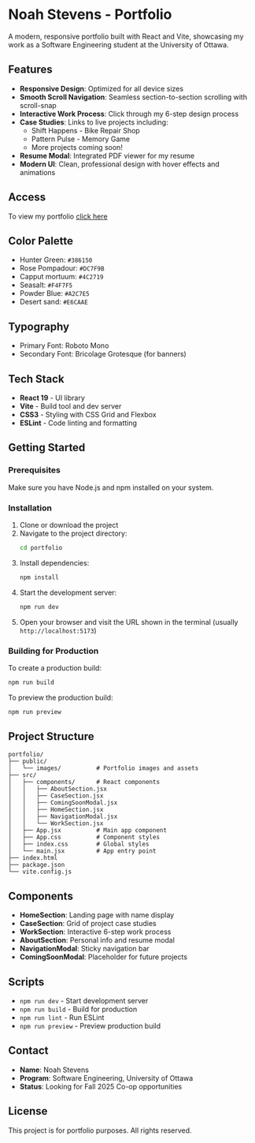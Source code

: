 # Noah Stevens - Portfolio

A modern, responsive portfolio built with React and Vite, showcasing my work as a Software Engineering student at the University of Ottawa.

## Features

- **Responsive Design**: Optimized for all device sizes
- **Smooth Scroll Navigation**: Seamless section-to-section scrolling with scroll-snap
- **Interactive Work Process**: Click through my 6-step design process
- **Case Studies**: Links to live projects including:
  - Shift Happens - Bike Repair Shop
  - Pattern Pulse - Memory Game
  - More projects coming soon!
- **Resume Modal**: Integrated PDF viewer for my resume
- **Modern UI**: Clean, professional design with hover effects and animations

## Access 

To view my portfolio [click here](https://nstev009.github.io/)

## Color Palette

- Hunter Green: `#386150`
- Rose Pompadour: `#DC7F9B`
- Capput mortuum: `#4C2719`
- Seasalt: `#F4F7F5`
- Powder Blue: `#A2C7E5`
- Desert sand: `#E6CAAE`

## Typography

- Primary Font: Roboto Mono
- Secondary Font: Bricolage Grotesque (for banners)

## Tech Stack

- **React 19** - UI library
- **Vite** - Build tool and dev server
- **CSS3** - Styling with CSS Grid and Flexbox
- **ESLint** - Code linting and formatting

## Getting Started

### Prerequisites

Make sure you have Node.js and npm installed on your system.

### Installation

1. Clone or download the project
2. Navigate to the project directory:
   ```bash
   cd portfolio
   ```
3. Install dependencies:
   ```bash
   npm install
   ```
4. Start the development server:
   ```bash
   npm run dev
   ```
5. Open your browser and visit the URL shown in the terminal (usually `http://localhost:5173`)

### Building for Production

To create a production build:

```bash
npm run build
```

To preview the production build:

```bash
npm run preview
```

## Project Structure

```
portfolio/
├── public/
│   └── images/          # Portfolio images and assets
├── src/
│   ├── components/      # React components
│   │   ├── AboutSection.jsx
│   │   ├── CaseSection.jsx
│   │   ├── ComingSoonModal.jsx
│   │   ├── HomeSection.jsx
│   │   ├── NavigationModal.jsx
│   │   └── WorkSection.jsx
│   ├── App.jsx          # Main app component
│   ├── App.css          # Component styles
│   ├── index.css        # Global styles
│   └── main.jsx         # App entry point
├── index.html
├── package.json
└── vite.config.js
```

## Components

- **HomeSection**: Landing page with name display
- **CaseSection**: Grid of project case studies
- **WorkSection**: Interactive 6-step work process
- **AboutSection**: Personal info and resume modal
- **NavigationModal**: Sticky navigation bar
- **ComingSoonModal**: Placeholder for future projects

## Scripts

- `npm run dev` - Start development server
- `npm run build` - Build for production
- `npm run lint` - Run ESLint
- `npm run preview` - Preview production build

## Contact

- **Name**: Noah Stevens
- **Program**: Software Engineering, University of Ottawa
- **Status**: Looking for Fall 2025 Co-op opportunities

## License

This project is for portfolio purposes. All rights reserved.

